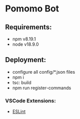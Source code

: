 # Pomomo Bot

## Requirements:

- npm v8.19.1
- node v18.9.0

## Deployment:

- configure all config/\*.json files
- npm i
- tsc: build
- npm run register-commands

### VSCode Extensions:

- [ESLint](https://marketplace.visualstudio.com/items?itemName=dbaeumer.vscode-eslint)
